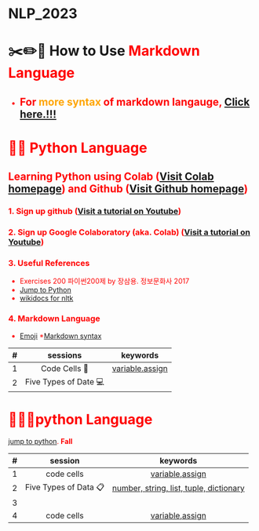 # NLP_2023

# ✂️✏️📌 **How to Use <font color = 'red'> Markdown Language**
* ## For <font color = 'orange'> more syntax</font> of markdown langauge, [Click here.!!!](https://www.markdownguide.org/basic-syntax/)


# 	🌳🍄 **Python Language**

## **Learning Python** using **Colab** ([Visit Colab homepage](https://colab.research.google.com/?utm_source=scs-index)) and **Github** ([Visit Github homepage](https://github.com/))

### **1. Sign up github** ([Visit a tutorial on Youtube](https://www.youtube.com/watch?v=c-NikCpec7U))
### **2. Sign up Google Colaboratory** (aka. Colab) ([Visit a tutorial on Youtube](https://www.youtube.com/watch?v=2X_EU18OeYM))

### **3. Useful References**
- Exercises 200 파이썬200제 by 장삼용. 정보문화사 2017
- [Jump to Python](https://wikidocs.net/book/1)
- [wikidocs for nltk](https://wikidocs.net/21667)

### **4. Markdown Language**
* [Emoji](https://gist.github.com/rxaviers/7360908)
*[Markdown syntax](https://www.markdownguide.org/basic-syntax/)

| #|sessions |keywords|
|:--:|:--:|:--:|
|1 |Code Cells 🌵 | [variable.assign](https://github.com/hyojinjin/NLP_2023/blob/main/1_CodeCells_Basic_.ipynb)|
|2|Five Types of Date 💻||


# 🐎🏰🌺python Language
[ jump to python](https://wikidocs.net/book/1).
**Fall**

|#|session|keywords|
|:--:|:--:|:--:|
|1|code cells|[variable,assign](https://github.com/hyojinjin/NLP_2023/blob/main/1_CodeCells_Basic_.ipynb)
|2| Five Types of Data 📋| [number, string, list, tuple, dictionary](https://colab.research.google.com/github/hyojinjin/NLP_2023/blob/main/2_FiveTypesofData.ipynb)
|3|
|4|code cells|[variable,assign](https://github.com/hyojinjin/NLP_2023/blob/main/1_CodeCells_Basic_.ipynb)

